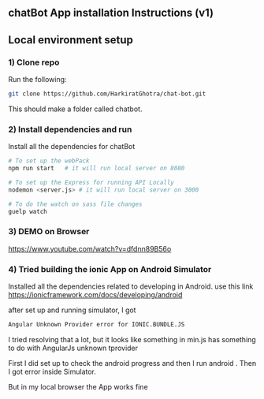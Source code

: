 ## chatBot App installation Instructions (v1)
## Local environment setup

### 1) Clone repo
Run the following:
```bash
git clone https://github.com/HarkiratGhotra/chat-bot.git
```
This should make a folder called chatbot.

### 2) Install dependencies and run
Install all the dependencies for chatBot

```bash
# To set up the webPack 
npm run start   # it will run local server on 8080

# To set up the Express for running API Locally
nodemon <server.js> # it will run local server on 3000

# To do the watch on sass file changes
guelp watch
```
### 3) DEMO on Browser
https://www.youtube.com/watch?v=dfdnn89B56o

### 4) Tried building the ionic App on Android Simulator
Installed all the dependencies related to developing in Android. 
use this link 
https://ionicframework.com/docs/developing/android

after set up and running simulator, I got 
```bash
Angular Unknown Provider error for IONIC.BUNDLE.JS 
```

I tried resolving that a lot, but it looks like something in min.js has something to do with AngularJs unknown tprovider

First I did set up to check the android progress and then I run android . Then I got error inside Simulator.

But in my local browser the App works fine
